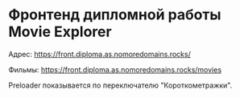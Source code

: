 # Фронтенд дипломной работы Movie Explorer

Адрес: https://front.diploma.as.nomoredomains.rocks/

Фильмы: https://front.diploma.as.nomoredomains.rocks/movies

Preloader показывается по переключателю "Короткометражки".
